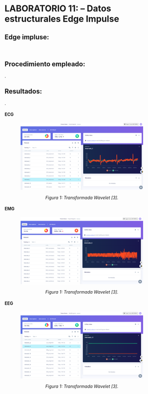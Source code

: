# **LABORATORIO 11: – Datos estructurales Edge Impulse**
## **Edge impluse:**
<p align="justify"> ‌ </p>

## **Procedimiento empleado:**
<p align="justify"> .‌ </p>

## **Resultados:**
<p align="justify"> .‌ </p>

#### **ECG**
<p align="justify">  </p>

<p align="center"><img src="Anexos/S1.png" width="400"></p>
<p align="center"><i>Figura 1: Transformada Wavelet [3].</i></p>

#### **EMG**
<p align="justify">  </p>

<p align="center"><img src="Anexos/S2.png" width="400"></p>
<p align="center"><i>Figura 1: Transformada Wavelet [3].</i></p>

#### **EEG**
<p align="justify">  </p>

<p align="center"><img src="Anexos/S3.png" width="400"></p>
<p align="center"><i>Figura 1: Transformada Wavelet [3].</i></p>


